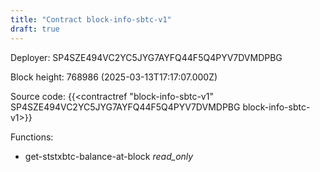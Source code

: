 ```yaml
---
title: "Contract block-info-sbtc-v1"
draft: true
---
```

Deployer: SP4SZE494VC2YC5JYG7AYFQ44F5Q4PYV7DVMDPBG


 



Block height: 768986 (2025-03-13T17:17:07.000Z)

Source code: {{<contractref "block-info-sbtc-v1" SP4SZE494VC2YC5JYG7AYFQ44F5Q4PYV7DVMDPBG block-info-sbtc-v1>}}

Functions:

* get-ststxbtc-balance-at-block _read_only_
